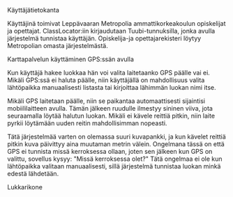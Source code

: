 Käyttäjätietokanta

Käyttäjinä toimivat Leppävaaran Metropolia ammattikorkeakoulun opiskelijat ja opettajat. 
ClassLocator:iin kirjaudutaan Tuubi-tunnuksilla, jonka avulla järjestelmä tunnistaa käyttäjän. 
Opiskelija-ja opettajarekisteri löytyy Metropolian omasta järjestelmästä.


Karttapalvelun käyttäminen GPS:ssän avulla

Kun käyttäjä hakee luokkaa hän voi valita laitetaanko GPS päälle vai ei. Mikäli GPS:ssä ei haluta päälle,
niin käyttäjällä on mahdollisuus valita lähtöpaikka manuaalisesti listasta tai kirjoittaa lähimmän luokan nimi itse. 

Mikäli GPS laitetaan päälle, niin se paikantaa automaattisesti sijaintisi mobiililaitteen avulla. Tämän jälkeen ruudulle ilmestyy sininen viiva, jota seuraamalla löytää halutun luokan. Mikäli ei kävele reittiä pitkin, niin laite pyrkii löytämään uuden reitin mahdollisimman nopeasti.

Tätä järjestelmää varten on olemassa suuri kuvapankki, ja kun kävelet reittiä pitkin kuva päivittyy aina muutaman metrin välein.
Ongelmana tässä on että GPS ei tunnista missä kerroksessa ollaan, joten sen jälkeen kun GPS on valittu, sovellus kysyy: "Missä kerroksessa olet?" Tätä ongelmaa ei ole kun lähtöpaikka valitaan manuaalisesti, sillä järjestelmä tunnistaa luokan minkä edestä lähdetään. 



Lukkarikone


